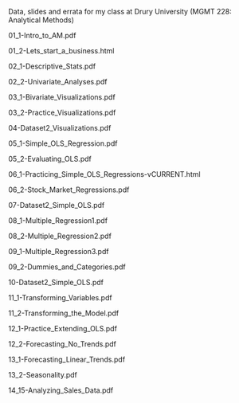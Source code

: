 Data, slides and errata for my class at Drury University (MGMT 228: Analytical Methods) 

01_1-Intro_to_AM.pdf

01_2-Lets_start_a_business.html

02_1-Descriptive_Stats.pdf

02_2-Univariate_Analyses.pdf

03_1-Bivariate_Visualizations.pdf

03_2-Practice_Visualizations.pdf

04-Dataset2_Visualizations.pdf

05_1-Simple_OLS_Regression.pdf

05_2-Evaluating_OLS.pdf

06_1-Practicing_Simple_OLS_Regressions-vCURRENT.html

06_2-Stock_Market_Regressions.pdf

07-Dataset2_Simple_OLS.pdf

08_1-Multiple_Regression1.pdf

08_2-Multiple_Regression2.pdf

09_1-Multiple_Regression3.pdf

09_2-Dummies_and_Categories.pdf

10-Dataset2_Simple_OLS.pdf

11_1-Transforming_Variables.pdf

11_2-Transforming_the_Model.pdf

12_1-Practice_Extending_OLS.pdf

12_2-Forecasting_No_Trends.pdf

13_1-Forecasting_Linear_Trends.pdf

13_2-Seasonality.pdf

14_15-Analyzing_Sales_Data.pdf
